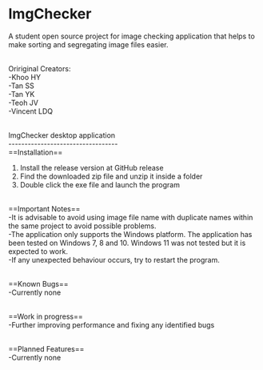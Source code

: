 # ImgChecker
A student open source project for image checking application that helps to make sorting and segregating image files easier.<br/><br/>

Oririginal Creators:<br/>
-Khoo HY<br/>
-Tan SS<br/>
-Tan YK<br/>
-Teoh JV<br/>
-Vincent LDQ<br/><br/>

ImgChecker desktop application<br/>
----------------------------------<br/>
==Installation==<br/>
1. Install the release version at GitHub release<br/>
2. Find the downloaded zip file and unzip it inside a folder<br/>
3. Double click the exe file and launch the program<br/><br/>

==Important Notes==<br/>
-It is advisable to avoid using image file name with duplicate names within the same project to avoid possible problems.<br/>
-The application only supports the Windows platform. The application has been tested on Windows 7, 8 and 10. Windows 11 was not tested but it is expected to work.<br/>
-If any unexpected behaviour occurs, try to restart the program.<br/><br/>

==Known Bugs==<br/>
-Currently none<br/><br/>

==Work in progress==<br/>
-Further improving performance and fixing any identified bugs<br/><br/>

==Planned Features==<br/>
-Currently none



